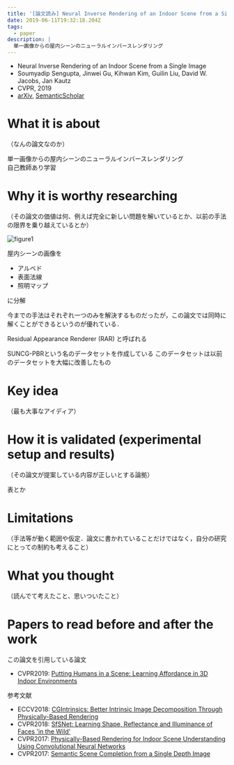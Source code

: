 ```yaml
---
title: '[論文読み] Neural Inverse Rendering of an Indoor Scene from a Single Image'
date: 2019-06-11T19:32:18.204Z
tags:
  - paper
description: |
  単一画像からの屋内シーンのニューラルインバースレンダリング
---
```

* Neural Inverse Rendering of an Indoor Scene from a Single Image
* Soumyadip Sengupta, Jinwei Gu, Kihwan Kim, Guilin Liu, David W. Jacobs, Jan Kautz
* CVPR, 2019
* [arXiv](https://arxiv.org/abs/1901.02453v2), [SemanticScholar](https://www.semanticscholar.org/paper/Neural-Inverse-Rendering-of-an-Indoor-Scene-from-a-Sengupta-Gu/f78e5da29363342ebf04d011c4f756ed021a1a11)

# What it is about

 （なんの論文なのか）

単一画像からの屋内シーンのニューラルインバースレンダリング\
自己教師あり学習

# Why it is worthy researching

（その論文の価値は何、例えば完全に新しい問題を解いているとか、以前の手法の限界を乗り越えているとか）

![figure1](/img/uploads/figure1.png)

屋内シーンの画像を

* アルベド
* 表面法線
* 照明マップ

に分解

今までの手法はそれぞれ一つのみを解決するものだったが，この論文では同時に解くことができるというのが優れている．

Residual Appearance Renderer (RAR) と呼ばれる

SUNCG-PBRという名のデータセットを作成している
このデータセットは以前のデータセットを大幅に改善したもの

# Key idea

（最も大事なアイディア）

# How it is validated (experimental setup and results)

（その論文が提案している内容が正しいとする論拠）

表とか

# Limitations

（手法等が動く範囲や仮定．論文に書かれていることだけではなく，自分の研究にとっての制約も考えること）

# What you thought

（読んでて考えたこと、思いついたこと）

# Papers to read before and after the work

この論文を引用している論文

* CVPR2019: [Putting Humans in a Scene: Learning Affordance in 3D Indoor Environments](https://arxiv.org/abs/1903.05690)

参考文献

* ECCV2018: [CGIntrinsics: Better Intrinsic Image Decomposition Through Physically-Based Rendering](https://arxiv.org/abs/1808.08601)
* CVPR2018: [SfSNet: Learning Shape, Reflectance and Illuminance of Faces 'in the Wild'](https://www.semanticscholar.org/paper/SfSNet%3A-Learning-Shape%2C-Reflectance-and-Illuminance-Sengupta-Kanazawa/074619ffc19894c13974321d4b31144acc212f91)
* CVPR2017: [Physically-Based Rendering for Indoor Scene Understanding Using Convolutional Neural Networks](https://www.semanticscholar.org/paper/Physically-Based-Rendering-for-Indoor-Scene-Using-Zhang-Song/5b8d3a05d6f25158fff84bc4ef64fd12d92abc2f)
* CVPR2017: [Semantic Scene Completion from a Single Depth Image](https://www.semanticscholar.org/paper/Semantic-Scene-Completion-from-a-Single-Depth-Image-Song-Yu/8a05db7a75c65ee61c3ca7a6e5401b946166290d)
